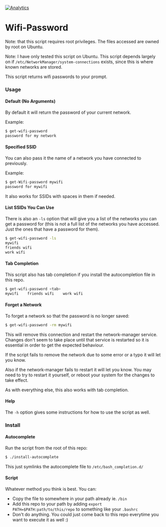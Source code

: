 [![Analytics](https://ga-beacon.appspot.com/UA-49189836-2/hallzy/wifi-password)](https://github.com/igrigorik/ga-beacon)

# Wifi-Password

Note: that this script requires root privileges. The files accessed are owned by
root on Ubuntu.

Note: I have only tested this script on Ubuntu. This script depends largely on
if `/etc/NetworkManager/system-connections` exists, since this is where known
networks are stored.

This script returns wifi passwords to your prompt.

### Usage

#### Default (No Arguments)

By default it will return the password of your current network.

Example:

```bash
$ get-wifi-password
password for my network
```

#### Specified SSID

You can also pass it the name of a network you have connected to previously.

Example:

```bash
$ get-Wifi-password mywifi
password for mywifi
```

It also works for SSIDs with spaces in them if needed.

#### List SSIDs You Can Use

There is also an `-ls` option that will give you a list of the networks you can
get a password for (this is not a full list of the networks you have accessed.
Just the ones that have a password for them).

```bash
$ get-wifi-password -ls
mywifi
friends wifi
work wifi
```

#### Tab Completion

This script also has tab completion if you install the autocompletion file in
this repo.

```bash
$ get-wifi-password <tab>
mywifi    friends wifi    work wifi
```

#### Forget a Network

To forget a network so that the password is no longer saved:

```bash
$ get-wifi-password -rm mywifi
```

This will remove this connection and restart the network-manager service.
Changes don't seem to take place until that service is restarted so it is
essential in order to get the expected behaviour.

If the script fails to remove the network due to some error or a typo it will
let you know.

Also if the network-manager fails to restart it will let you know. You may need
to try to restart it yourself, or reboot your system for the changes to take
effect.

As with everything else, this also works with tab completion.

#### Help

The `-h` option gives some instructions for how to use the script as well.

### Install

#### Autocomplete

Run the script from the root of this repo:

```bash
$ ./install-autocomplete
```

This just symlinks the autocomplete file to `/etc/bash_completion.d/`

#### Script

Whatever method you think is best. You can:
  * Copy the file to somewhere in your path already ie. `/bin`
  * Add this repo to your path by adding `export PATH=$PATH:path/to/this/repo`
    to something like your `.bashrc`
  * Don't do anything. You could just come back to this repo everytime you want
    to execute it as well :)
